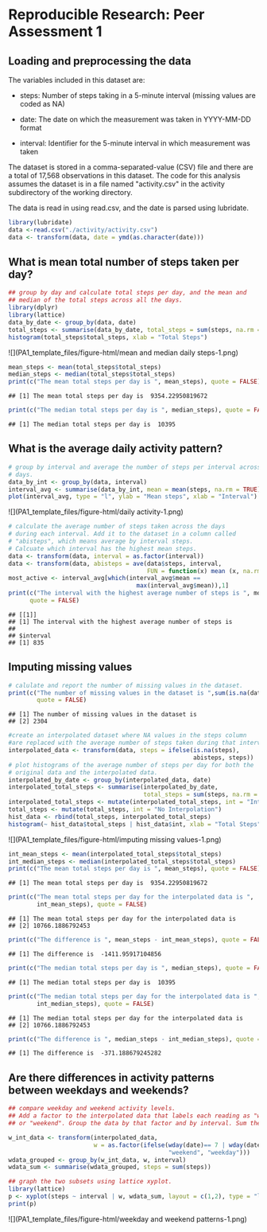 # Reproducible Research: Peer Assessment 1


## Loading and preprocessing the data
The variables included in this dataset are:

- steps: Number of steps taking in a 5-minute interval (missing values are coded as NA)

- date: The date on which the measurement was taken in YYYY-MM-DD format

- interval: Identifier for the 5-minute interval in which measurement was taken

The dataset is stored in a comma-separated-value (CSV) file and there are a total of 17,568 observations in this dataset. The code for this analysis assumes the dataset is in a file named "activity.csv" in the activity subdirectory of the working
directory. 

The data is read in using read.csv, and the date is parsed using lubridate. 


```r
library(lubridate)
data <-read.csv("./activity/activity.csv")
data <- transform(data, date = ymd(as.character(date)))
```




## What is mean total number of steps taken per day?



```r
## group by day and calculate total steps per day, and the mean and
## median of the total steps across all the days.
library(dplyr)
library(lattice)
data_by_date <- group_by(data, date)
total_steps <- summarise(data_by_date, total_steps = sum(steps, na.rm = TRUE))
histogram(total_steps$total_steps, xlab = "Total Steps")
```

![](PA1_template_files/figure-html/mean and median daily steps-1.png) 

```r
mean_steps <- mean(total_steps$total_steps)
median_steps <- median(total_steps$total_steps)
print(c("The mean total steps per day is ", mean_steps), quote = FALSE)
```

```
## [1] The mean total steps per day is  9354.22950819672
```

```r
print(c("The median total steps per day is ", median_steps), quote = FALSE)
```

```
## [1] The median total steps per day is  10395
```


## What is the average daily activity pattern?

```r
# group by interval and average the number of steps per interval across the
# days. 
data_by_int <- group_by(data, interval)
interval_avg <- summarise(data_by_int, mean = mean(steps, na.rm = TRUE))
plot(interval_avg, type = "l", ylab = "Mean steps", xlab = "Interval")
```

![](PA1_template_files/figure-html/daily activity-1.png) 

```r
# calculate the average number of steps taken across the days
# during each interval. Add it to the dataset in a column called 
# "abisteps", which means average by interval steps. 
# Calcuate which interval has the highest mean steps. 
data <- transform(data, interval = as.factor(interval))
data <- transform(data, abisteps = ave(data$steps, interval,
                                       FUN = function(x) mean (x, na.rm = TRUE)))
most_active <- interval_avg[which(interval_avg$mean == 
                                    max(interval_avg$mean)),1]
print(c("The interval with the highest average number of steps is ", most_active),
      quote = FALSE)
```

```
## [[1]]
## [1] The interval with the highest average number of steps is 
## 
## $interval
## [1] 835
```





## Imputing missing values


```r
# calulate and report the number of missing values in the dataset.
print(c("The number of missing values in the dataset is ",sum(is.na(data$steps))),
        quote = FALSE)
```

```
## [1] The number of missing values in the dataset is 
## [2] 2304
```

```r
#create an interpolated dataset where NA values in the steps column
#are replaced with the average number of steps taken during that interval.
interpolated_data <- transform(data, steps = ifelse(is.na(steps), 
                                                    abisteps, steps))
# plot histograms of the average number of steps per day for both the
# original data and the interpolated data. 
interpolated_by_date <- group_by(interpolated_data, date)
interpolated_total_steps <- summarise(interpolated_by_date, 
                                      total_steps = sum(steps, na.rm = TRUE))
interpolated_total_steps <- mutate(interpolated_total_steps, int = "Interpolated")
total_steps <- mutate(total_steps, int = "No Interpolation")
hist_data <- rbind(total_steps, interpolated_total_steps)
histogram(~ hist_data$total_steps | hist_data$int, xlab = "Total Steps")
```

![](PA1_template_files/figure-html/imputing missing values-1.png) 

```r
int_mean_steps <- mean(interpolated_total_steps$total_steps)
int_median_steps <- median(interpolated_total_steps$total_steps)
print(c("The mean total steps per day is ", mean_steps), quote = FALSE)
```

```
## [1] The mean total steps per day is  9354.22950819672
```

```r
print(c("The mean total steps per day for the interpolated data is ", 
        int_mean_steps), quote = FALSE)
```

```
## [1] The mean total steps per day for the interpolated data is 
## [2] 10766.1886792453
```

```r
print(c("The difference is ", mean_steps - int_mean_steps), quote = FALSE)
```

```
## [1] The difference is  -1411.95917104856
```

```r
print(c("The median total steps per day is ", median_steps), quote = FALSE)
```

```
## [1] The median total steps per day is  10395
```

```r
print(c("The median total steps per day for the interpolated data is ", 
        int_median_steps), quote = FALSE)
```

```
## [1] The median total steps per day for the interpolated data is 
## [2] 10766.1886792453
```

```r
print(c("The difference is ", median_steps - int_median_steps), quote = FALSE)
```

```
## [1] The difference is  -371.188679245282
```
## Are there differences in activity patterns between weekdays and weekends?

```r
## compare weekday and weekend activity levels.
## Add a factor to the interpolated data that labels each reading as "weekday
## or "weekend". Group the data by that factor and by interval. Sum the steps.

w_int_data <- transform(interpolated_data, 
                        w = as.factor(ifelse(wday(date)== 7 | wday(date)== 1,
                                             "weekend", "weekday")))
wdata_grouped <- group_by(w_int_data, w, interval)
wdata_sum <- summarise(wdata_grouped, steps = sum(steps))

## graph the two subsets using lattice xyplot. 
library(lattice)
p <- xyplot(steps ~ interval | w, wdata_sum, layout = c(1,2), type = "l")
print(p)
```

![](PA1_template_files/figure-html/weekday and weekend patterns-1.png) 

